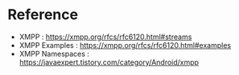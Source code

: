 # Reference
- XMPP : https://xmpp.org/rfcs/rfc6120.html#streams
- XMPP Examples : https://xmpp.org/rfcs/rfc6120.html#examples
- XMPP Namespaces : https://javaexpert.tistory.com/category/Android/xmpp
